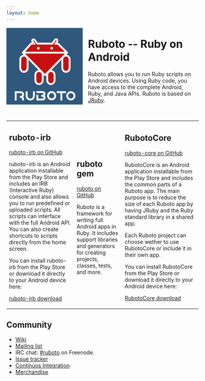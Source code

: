 ```yaml
---
layout: home
---
```


<img style="float:left ; padding-right: 1em" src="ruboto.png" />

# Ruboto -- Ruby on Android

Ruboto allows you to run Ruby scripts on Android devices.
Using Ruby code, you have access to the complete Android, Ruby, and Java APIs.
Ruboto is based on [JRuby](http://jruby.org).

<br clear="all"/>

<table width="100%">
<tr>

<td>

## ruboto-irb

[ruboto-irb on GitHub](http://github.com/ruboto/ruboto-irb/)

ruboto-irb is an Android application installable from the Play Store and includes an IRB (Interactive Ruby) console and also allows you to run predefined or uploaded scripts.  All scripts can interface with the full Android API.  You can also create shortcuts to scripts directly from the home screen.

You can install ruboto-irb from the Play Store or download it directly to your Android device here:

[ruboto-irb download](http://www.androidzoom.com/android_applications/tools/ruboto-irb-ruby-on-android_hwcd_download.html)
</td>

<td>

## ruboto gem

[ruboto on GitHub](http://github.com/ruboto/ruboto/)

Ruboto is a framework for writing full Android apps in Ruby.
It includes support libraries and generators for creating projects, classes, tests, and more.
</td>

<td>

## RubotoCore

[ruboto-core on GitHub](http://github.com/ruboto/ruboto-core/)

RubotoCore is an Android application installable from the Play Store and includes the common parts of a Ruboto app.
The main purpose is to reduce the size of each Ruboto app by having JRuby and the Ruby standard library in a shared app.

Each Ruboto project can choose wether to use RubotoCore or include it in their own app.

You can install RubotoCore from the Play Store or download it directly to your Android device here:

[RubotoCore download](https://github.com/ruboto/ruboto-core/raw/master/dist/RubotoCore-release.apk)
</td>

</tr>
</table>

## Community

* [Wiki](https://github.com/ruboto/ruboto/wiki)
* [Mailing list](http://groups.google.com/group/ruboto)
* IRC chat: [#ruboto](irc://irc.freenode.net/ruboto) on Freenode.
* [Issue tracker](https://github.com/ruboto/ruboto/issues)
* [Continuos Integration](http://ci.jruby.org/view/Ruboto/)
* [Merchandise](http://www.cafepress.co.uk/ruboto)
